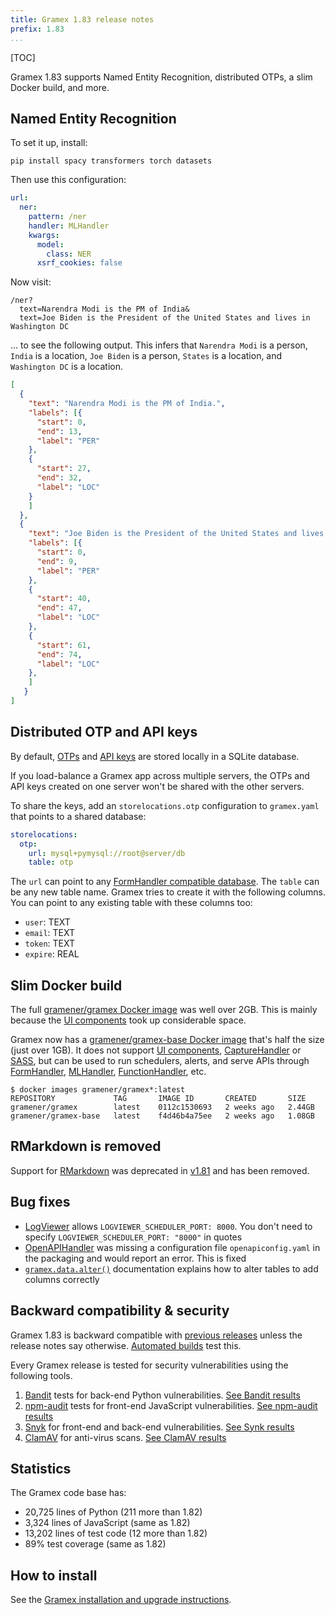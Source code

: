 ```yaml
---
title: Gramex 1.83 release notes
prefix: 1.83
...
```


[TOC]

Gramex 1.83 supports Named Entity Recognition, distributed OTPs, a slim Docker build, and more.

## Named Entity Recognition

To set it up, install:

```shell
pip install spacy transformers torch datasets
```

Then use this configuration:

```yaml
url:
  ner:
    pattern: /ner
    handler: MLHandler
    kwargs:
      model:
        class: NER
      xsrf_cookies: false
```

Now visit:

```text
/ner?
  text=Narendra Modi is the PM of India&
  text=Joe Biden is the President of the United States and lives in Washington DC
```

... to see the following output. This infers that `Narendra Modi` is a person, `India` is a location,
`Joe Biden` is a person, `States` is a location, and `Washington DC` is a location.

```json
[
  {
    "text": "Narendra Modi is the PM of India.",
    "labels": [{
      "start": 0,
      "end": 13,
      "label": "PER"
    },
    {
      "start": 27,
      "end": 32,
      "label": "LOC"
    }
    ]
  },
  {
    "text": "Joe Biden is the President of the United States and lives in Washington DC.",
    "labels": [{
      "start": 0,
      "end": 9,
      "label": "PER"
    },
    {
      "start": 40,
      "end": 47,
      "label": "LOC"
    },
    {
      "start": 61,
      "end": 74,
      "label": "LOC"
    },
    ]
   }
]
```

## Distributed OTP and API keys

By default, [OTPs](../../auth/#otp) and [API keys](../../auth/#api-key) are stored locally in a SQLite database.

If you load-balance a Gramex app across multiple servers, the OTPs and API keys created on one
server won't be shared with the other servers.

To share the keys, add an `storelocations.otp` configuration to `gramex.yaml` that points to a shared database:

```yaml
storelocations:
  otp:
    url: mysql+pymysql://root@server/db
    table: otp
```

The `url` can point to any [FormHandler compatible database](../formhandler/#supported-databases).
The `table` can be any new table name. Gramex tries to create it with the following columns. You
can point to any existing table with these columns too:

- `user`: TEXT
- `email`: TEXT
- `token`: TEXT
- `expire`: REAL

## Slim Docker build

The full [gramener/gramex Docker image](https://hub.docker.com/repository/docker/gramener/gramex)
was well over 2GB. This is mainly because the [UI components](../../uicomponents/) took up considerable space.

Gramex now has a [gramener/gramex-base Docker image](https://hub.docker.com/repository/docker/gramener/gramex-base)
that's half the size (just over 1GB). It does not support
[UI components](../../uicomponents/),
[CaptureHandler](../../capturehandler/) or
[SASS](../../filehandler/#sass),
but can be used to run schedulers, alerts, and serve APIs through
[FormHandler](../../formhandler/),
[MLHandler](../../mlhandler/),
[FunctionHandler](../../functionhandler/), etc.

```text
$ docker images gramener/gramex*:latest
REPOSITORY             TAG       IMAGE ID       CREATED       SIZE
gramener/gramex        latest    0112c1530693   2 weeks ago   2.44GB
gramener/gramex-base   latest    f4d46b4a75ee   2 weeks ago   1.08GB
```

## RMarkdown is removed

Support for [RMarkdown](../../r/#rmarkdown) was deprecated in [v1.81](../1.81/) and has been removed.

## Bug fixes

- [LogViewer](../../logviewer/) allows `LOGVIEWER_SCHEDULER_PORT: 8000`. You don't need to specify `LOGVIEWER_SCHEDULER_PORT: "8000"` in quotes
- [OpenAPIHandler](../../openapihandler/) was missing a configuration file `openapiconfig.yaml` in the packaging and would report an error. This is fixed
- [`gramex.data.alter()`](../../api/data/#gramex.data.alter) documentation explains how to alter tables to add columns correctly

## Backward compatibility & security

Gramex 1.83 is backward compatible with [previous releases](../) unless the release notes say otherwise.
[Automated builds](https://travis-ci.com/github/gramener/gramex/builds) test this.

Every Gramex release is tested for security vulnerabilities using the following tools.

1. [Bandit](https://bandit.readthedocs.io/) tests for back-end Python vulnerabilities.
   [See Bandit results](https://github.com/gramener/gramex/blob/master/reports/bandit.txt)
2. [npm-audit](https://docs.npmjs.com/cli/v6/commands/npm-audit) tests for front-end JavaScript vulnerabilities.
   [See npm-audit results](https://github.com/gramener/gramex/blob/master/reports/npm-audit.txt)
3. [Snyk](https://snyk.io/) for front-end and back-end vulnerabilities.
   [See Synk results](https://github.com/gramener/gramex/blob/master/reports/snyk.txt)
4. [ClamAV](https://www.clamav.net/) for anti-virus scans.
   [See ClamAV results](https://github.com/gramener/gramex/blob/master/reports/clamav.txt)

## Statistics

The Gramex code base has:

- 20,725 lines of Python (211 more than 1.82)
- 3,324 lines of JavaScript (same as 1.82)
- 13,202 lines of test code (12 more than 1.82)
- 89% test coverage (same as 1.82)

## How to install

See the [Gramex installation and upgrade instructions](../../install/).

